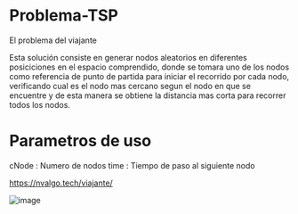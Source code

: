# Problema-TSP
El problema del viajante 

Esta solución consiste en generar nodos aleatorios en diferentes posiciciones en el espacio comprendido, donde se tomara uno de los nodos como referencia de punto de partida para iniciar el recorrido por cada nodo, verificando cual es el nodo mas cercano segun el nodo en que se encuentre y de esta manera se obtiene la distancia mas corta para recorrer todos los nodos.

# Parametros de uso 

cNode : Numero de nodos
time  : Tiempo de paso al siguiente nodo

https://nvalgo.tech/viajante/

![image](https://github.com/user-attachments/assets/5e3ce384-f66c-4aea-8030-424ab8c074ad)
